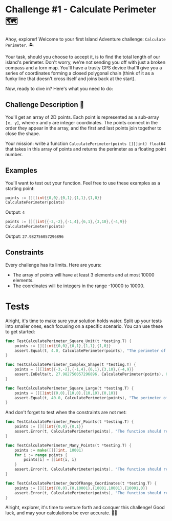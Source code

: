 # Challenge #1 - Calculate Perimeter 🗺️

Ahoy, explorer! Welcome to your first Island Adventure challenge: `Calculate Perimeter`. 🏝️

Your task, should you choose to accept it, is to find the total length of our island's perimeter. Don't worry, we're not sending you off with just a broken compass and a torn map. You'll have a trusty GPS device that'll give you a series of coordinates forming a closed polygonal chain (think of it as a funky line that doesn't cross itself and joins back at the start).

Now, ready to dive in? Here's what you need to do:

## Challenge Description 📝

You'll get an array of 2D points. Each point is represented as a sub-array `[x, y]`, where `x` and `y` are integer coordinates. The points connect in the order they appear in the array, and the first and last points join together to close the shape.

Your mission: write a function `CalculatePerimeter(points [][]int) float64` that takes in this array of points and returns the perimeter as a floating point number.

## Examples

You'll want to test out your function. Feel free to use these examples as a starting point:

```go
points := [][]int{{0,0},{0,1},{1,1},{1,0}}
CalculatePerimeter(points)
```
Output: `4`

```go
points := [][]int{{-3,-2},{-1,4},{6,1},{3,10},{-4,9}}
CalculatePerimeter(points)
```
Output: `27.982756057296896`

## Constraints

Every challenge has its limits. Here are yours:

- The array of points will have at least 3 elements and at most 10000 elements.
- The coordinates will be integers in the range -10000 to 10000.

# Tests

Alright, it's time to make sure your solution holds water. Split up your tests into smaller ones, each focusing on a specific scenario. You can use these to get started:

```go
func TestCalculatePerimeter_Square_Unit(t *testing.T) {
    points := [][]int{{0,0},{0,1},{1,1},{1,0}}
    assert.Equal(t, 4.0, CalculatePerimeter(points), "The perimeter of a unit square should be 4")
}
```

```go
func TestCalculatePerimeter_Complex_Shape(t *testing.T) {
    points = [][]int{{-3,-2},{-1,4},{6,1},{3,10},{-4,9}}
    assert.InDelta(t, 27.982756057296896, CalculatePerimeter(points), 0.0000001, "The perimeter calculation should be accurate to within a small delta")
}
```

```go
func TestCalculatePerimeter_Square_Large(t *testing.T) {
    points = [][]int{{0,0},{10,0},{10,10},{0,10}}
    assert.Equal(t, 40.0, CalculatePerimeter(points), "The perimeter of a square with side length 10 should be 40")
}
```

And don't forget to test when the constraints are not met:

```go
func TestCalculatePerimeter_Fewer_Points(t *testing.T) {
    points := [][]int{{0,0},{0,1}}
    assert.Error(t, CalculatePerimeter(points), "The function should return an error if fewer than 3 points are given")
}
```

```go
func TestCalculatePerimeter_Many_Points(t *testing.T) {
    points := make([][]int, 10001)
    for i := range points {
        points[i] = []int{i, i}
    }
    assert.Error(t, CalculatePerimeter(points), "The function should return an error if more than 10000 points are given")
}
```

```go
func TestCalculatePerimeter_OutOfRange_Coordinates(t *testing.T) {
    points := [][]int{{0,0},{0,10001},{10001,10001},{10001,0}}
    assert.Error(t, CalculatePerimeter(points), "The function should return an error if any coordinates are outside the range -10000 to 10000")
}
```

Alright, explorer, it's time to venture forth and conquer this challenge! Good luck, and may your calculations be ever accurate. 🌴😎